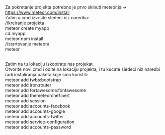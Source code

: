 Za pokretanje projekta potrebno je prvo skinuti meteor.js -> https://www.meteor.com/install <br/>
Zatim u cmd izvrsite sledeci niz naredba:<br/>
//kreiranje projekta<br/>
meteor create myapp<br/>
cd myapp<br/>
meteor npm install<br/>
//startovanje meteora<br/>
meteor<br/><br/>

Zatim na tu lokaciju iskopirate nas projekat.<br/>
Otvorite novi cmd i odite na lokaciju projekta, i tu kucate sledeci niz naredbi radi instaliranja paketa koje smo koristili:<br/>
meteor add twbs:bootstrap<br/>
meteor add iron:router<br/>
meteor add fortawesome:fontawesome<br/>
meteor add themeteorchef:bert<br/>
meteor add session<br/>
meteor add accounts-facebook<br/>
meteor add accounts-google<br/>
meteor add accounts-twitter<br/>
meteor add service-configuration<br/>
meteor add accounts-password<br/>
